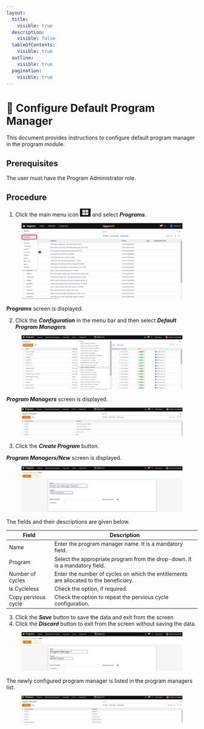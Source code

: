 ```yaml
---
layout:
  title:
    visible: true
  description:
    visible: false
  tableOfContents:
    visible: true
  outline:
    visible: true
  pagination:
    visible: true
---
```


# 📔 Configure Default Program Manager

This document provides instructions to configure default program manager in the program module.&#x20;

## Prerequisites

The user must have the Program Administrator role.

## Procedure

1. Click the main menu icon ![](../../../../.gitbook/assets/main-menu.png) and select _**Programs**_.

<figure><img src="../../../../.gitbook/assets/menu-program (1).png" alt=""><figcaption></figcaption></figure>

_**Programs**_ screen is displayed.

2. Click the _**Configuration**_ in the menu bar and then select _**Default Program Managers**_.

<figure><img src="../../../../.gitbook/assets/configuration-program-manager.png" alt=""><figcaption></figcaption></figure>

_**Program Managers**_ screen is displayed.

<figure><img src="../../../../.gitbook/assets/program-managers.png" alt=""><figcaption></figcaption></figure>

3. Click the _**Create Program**_ button.

_**Program Managers/New**_ screen is displayed.

<figure><img src="../../../../.gitbook/assets/program-managers-new (1).png" alt=""><figcaption></figcaption></figure>

The fields and their descriptions are given below.

| Field               | Description                                                                            |
| ------------------- | -------------------------------------------------------------------------------------- |
| Name                | Enter the program manager name. It is a mandatory field.                               |
| Program             | Select the appropriate program from the drop-down. It is a mandatory field.            |
| Number of cycles    | Enter the number of cycles on which the entitlements are allocated to the beneficiary. |
| Is Cycleless        | Check the option, if required.                                                         |
| Copy pervious cycle | Check the option to repeat the pervious cycle configuration.                           |

3. Click the _**Save**_ button to save the data and exit from the screen
4. Click the _**Discard**_ button to exit from the screen without saving the data.

<figure><img src="../../../../.gitbook/assets/program-managers-new-data.png" alt=""><figcaption></figcaption></figure>

The newly configured program manager is listed in the program managers list.

<figure><img src="../../../../.gitbook/assets/program-managers-dashboard.png" alt=""><figcaption></figcaption></figure>
